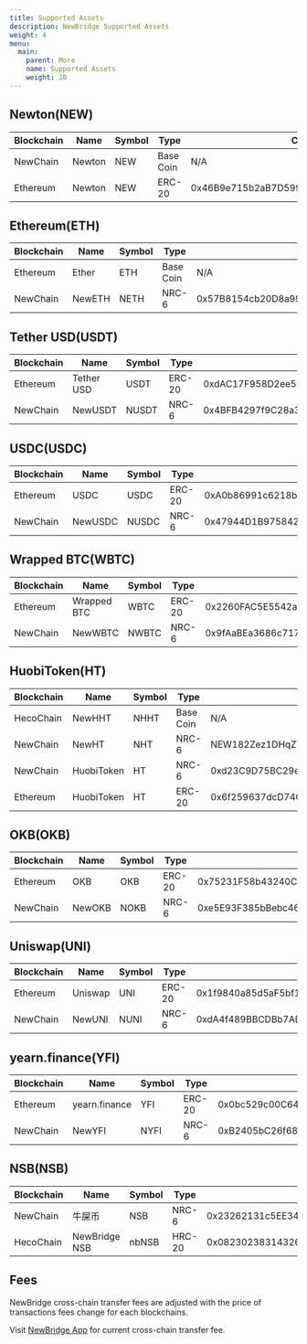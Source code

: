 ```yaml
---
title: Supported Assets
description: NewBridge Supported Assets
weight: 4
menu:
  main:
    parent: More
    name: Supported Assets
    weight: 10
---
```


## Newton(NEW)

| Blockchain | Name   | Symbol | Type      | Contract                                   |
| ---------- | ------ | ------ | --------- | ------------------------------------------ |
| NewChain   | Newton | NEW    | Base Coin | N/A                                        |
| Ethereum   | Newton | NEW    | ERC-20    | 0x46B9e715b2aB7D5999DEe748eFe9379E4f94e0bF |

## Ethereum(ETH)

| Blockchain | Name   | Symbol | Type      | Contract                                   |
| ---------- | ------ | ------ | --------- | ------------------------------------------ |
| Ethereum   | Ether  | ETH    | Base Coin | N/A                                        |
| NewChain   | NewETH | NETH   | NRC-6     | 0x57B8154cb20D8a99a0d4aC55db3bcd19f61Baa5B |

## Tether USD(USDT)

| Blockchain | Name       | Symbol | Type   | Contract                                   |
| ---------- | ---------- | ------ | ------ | ------------------------------------------ |
| Ethereum   | Tether USD | USDT   | ERC-20 | 0xdAC17F958D2ee523a2206206994597C13D831ec7 |
| NewChain   | NewUSDT    | NUSDT  | NRC-6  | 0x4BFB4297f9C28a373aE6ae58a8f8EfeFF334cae8 |

## USDC(USDC)

| Blockchain | Name    | Symbol | Type   | Contract                                   |
| ---------- | ------- | ------ | ------ | ------------------------------------------ |
| Ethereum   | USDC    | USDC   | ERC-20 | 0xA0b86991c6218b36c1d19D4a2e9Eb0cE3606eB48 |
| NewChain   | NewUSDC | NUSDC  | NRC-6  | 0x47944D1B9758424eb628dB7E2daA5F522745310D |

## Wrapped BTC(WBTC)

| Blockchain | Name        | Symbol | Type   | Contract                                   |
| ---------- | ----------- | ------ | ------ | ------------------------------------------ |
| Ethereum   | Wrapped BTC | WBTC   | ERC-20 | 0x2260FAC5E5542a773Aa44fBCfeDf7C193bc2C599 |
| NewChain   | NewWBTC     | NWBTC  | NRC-6  | 0x9fAaBEa3686c7176349406AB52D1eD31B693ac0b |

## HuobiToken(HT)

| Blockchain | Name       | Symbol | Type      | Contract                                   |
| ---------- | ---------- | ------ | --------- | ------------------------------------------ |
| HecoChain  | NewHHT     | NHHT   | Base Coin | N/A                                        |
| NewChain   | NewHT      | NHT    | NRC-6     | NEW182Zez1DHqZYy4dGBUczxHfvMV2pMvYp8vUZ    |
| NewChain   | HuobiToken | HT     | NRC-6     | 0xd23C9D75BC29eDC6eCb1760975ae30b98fbBD263 |
| Ethereum   | HuobiToken | HT     | ERC-20    | 0x6f259637dcD74C767781E37Bc6133cd6A68aa161 |

## OKB(OKB)

| Blockchain | Name   | Symbol | Type   | Contract                                   |
| ---------- | ------ | ------ | ------ | ------------------------------------------ |
| Ethereum   | OKB    | OKB    | ERC-20 | 0x75231F58b43240C9718Dd58B4967c5114342a86c |
| NewChain   | NewOKB | NOKB   | NRC-6  | 0xe5E93F385bBebc4656FBA1b3faFF2B5C9B761EA0 |

## Uniswap(UNI)

| Blockchain | Name    | Symbol | Type   | Contract                                   |
| ---------- | ------- | ------ | ------ | ------------------------------------------ |
| Ethereum   | Uniswap | UNI    | ERC-20 | 0x1f9840a85d5aF5bf1D1762F925BDADdC4201F984 |
| NewChain   | NewUNI  | NUNI   | NRC-6  | 0xdA4f489BBCDBb7ADe39AD60205bd64b38C1c2A40 |

## yearn.finance(YFI)

| Blockchain | Name          | Symbol | Type   | Contract                                   |
| ---------- | ------------- | ------ | ------ | ------------------------------------------ |
| Ethereum   | yearn.finance | YFI    | ERC-20 | 0x0bc529c00C6401aEF6D220BE8C6Ea1667F6Ad93e |
| NewChain   | NewYFI        | NYFI   | NRC-6  | 0xB2405bC26f68A49D52C722d6Ddc9902AB8dC30c7 |

## NSB(NSB)

| Blockchain | Name          | Symbol | Type   | Contract                                   |
| ---------- | ------------- | ------ | ------ | ------------------------------------------ |
| NewChain   | 牛屎币        | NSB    | NRC-6  | 0x23262131c5EE341470df6A2D037d0Cd78A49A43a |
| HecoChain  | NewBridge NSB | nbNSB  | HRC-20 | 0x08230238314326CCC2f3196786771ed15d75705f |

## Fees

NewBridge cross-chain transfer fees are adjusted with the price of transactions fees change for each blockchains.

Visit [NewBridge App](https://app.newbridge.network) for current cross-chain transfer fee.
